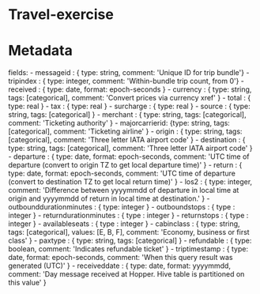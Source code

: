 # Travel-exercise
# Metadata
fields:
    - messageid :   { type: string, comment: 'Unique ID for trip bundle'}
    - tripindex :   { type: integer, comment: 'Within-bundle trip count, from 0'}
    - received :    { type: date, format: epoch-seconds }
    - currency :    { type: string, tags: [categorical], comment: 'Convert prices via currency xref' }
    - total :       { type: real }
    - tax :         { type: real }
    - surcharge :   { type: real }
    - source :      { type: string, tags: [categorical] }
    - merchant :    { type: string, tags: [categorical], comment: 'Ticketing authority' }
    - majorcarrierid: {type: string, tags: [categorical], comment: 'Ticketing airline' }
    - origin :      { type: string, tags: [categorical], comment: 'Three letter IATA airport code' }
    - destination : { type: string, tags: [categorical], comment: 'Three letter IATA airport code' }
    - departure :   { type: date, format: epoch-seconds, comment: 'UTC time of departure (convert to origin TZ to get local departure time)' }
    - return :      { type: date, format: epoch-seconds, comment: 'UTC time of departure (convert to destination TZ to get local return time)' }
    - los2 :         { type: integer, comment: 'Difference between yyyymmdd of departure in local time at origin and yyyymmdd of return in local time at destination.' }
    - outbounddurationminutes : { type: integer }
    - outboundstops : { type : integer }
    - returndurationminutes : { type : integer }
    - returnstops : { type : integer }
    - availableseats : { type : integer }
    - cabinclass : { type: string, tags: [categorical], values: [E, B, F], comment: 'Economy, business or first class' }
    - paxtype : { type: string, tags: [categorical] }
    - refundable : { type: boolean, comment: 'Indicates refundable ticket' }
    - triptimestamp : { type: date, format: epoch-seconds, comment: 'When this query result was generated (UTC)' }
    - receiveddate : { type: date, format: yyyymmdd, comment: 'Day message received at Hopper.  Hive table is partitioned on this value' }
